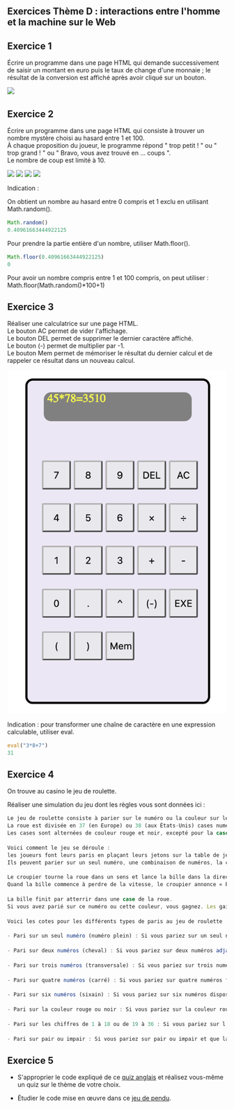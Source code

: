 ## Exercices Thème D : interactions entre l'homme et la machine sur le Web

## Exercice 1

Écrire un programme dans une page HTML qui demande successivement de saisir un montant en euro puis le taux de change d'une monnaie ; le résultat de la conversion est affiché après avoir cliqué sur un bouton.

<img src="assets/programme1.png"> 


## Exercice 2

Écrire un programme dans une page HTML qui consiste à trouver un nombre mystère choisi au hasard entre 1 et 100.   
À chaque proposition du joueur, le programme répond " trop petit ! " ou " trop grand ! " ou " Bravo, vous avez trouvé en ... coups ".   
Le nombre de coup est limité à 10.

<img src="assets/programme2_tropbas.png"> 
<img src="assets/programme2_tropgrand.png"> 
<img src="assets/programme2_bravo.png"> 
<img src="assets/programme2_perdu.png"> 

Indication : 

On obtient un nombre au hasard entre 0 compris et 1 exclu en utilisant Math.random().

```js
Math.random()
0.40961663444922125
```
Pour prendre la partie entière d'un nombre, utiliser Math.floor().

```js
Math.floor(0.40961663444922125)
0
```

Pour avoir un nombre compris entre 1 et 100 compris, on peut utiliser : Math.floor(Math.random()*100+1) 

## Exercice 3

Réaliser une calculatrice sur une page HTML.  
Le bouton AC permet de vider l'affichage.  
Le bouton DEL permet de supprimer le dernier caractère affiché.   
Le bouton (-) permet de multiplier par -1.  
Le bouton Mem permet de mémoriser le résultat du dernier calcul et de rappeler ce résultat dans un nouveau calcul.

<img src="assets/calculatrice.png"> 

Indication : pour transformer une chaîne de caractère en une expression calculable, utiliser eval.

```js
eval("3*8+7")
31
```

## Exercice 4

On trouve au casino le jeu de roulette.

Réaliser une simulation du jeu dont les règles vous sont données ici : 

```js
Le jeu de roulette consiste à parier sur le numéro ou la couleur sur lequel la bille va atterrir sur une roue tournante.
La roue est divisée en 37 (en Europe) ou 38 (aux États-Unis) cases numérotées de 0 à 36.
Les cases sont alternées de couleur rouge et noir, excepté pour la case 0 qui est verte.

Voici comment le jeu se déroule :
les joueurs font leurs paris en plaçant leurs jetons sur la table de jeu.
Ils peuvent parier sur un seul numéro, une combinaison de numéros, la couleur rouge ou noir, ou encore sur un groupe de numéros (par exemple, les chiffres de 1 à 18 ou de 19 à 36).

Le croupier tourne la roue dans un sens et lance la bille dans la direction opposée.
Quand la bille commence à perdre de la vitesse, le croupier annonce « Rien ne va plus » et les joueurs ne peuvent plus placer de nouveaux paris.

La bille finit par atterrir dans une case de la roue. 
Si vous avez parié sur ce numéro ou cette couleur, vous gagnez. Les gains sont payés selon les odds (cotes) associées à chaque type de pari.

Voici les cotes pour les différents types de paris au jeu de roulette :

- Pari sur un seul numéro (numéro plein) : Si vous pariez sur un seul numéro et que la bille atterrit dans cette case, vous gagnez 35 fois votre mise.

- Pari sur deux numéros (cheval) : Si vous pariez sur deux numéros adjacents (par exemple, 5 et 8) et que l'un d'eux est tiré, vous gagnez 17 fois votre mise.

- Pari sur trois numéros (transversale) : Si vous pariez sur trois numéros disposés en ligne sur la table (par exemple, 1, 2 et 3) et que l'un d'eux est tiré, vous gagnez 11 fois votre mise.

- Pari sur quatre numéros (carré) : Si vous pariez sur quatre numéros formant un carré sur la table (par exemple, 1, 2, 4 et 5) et que l'un d'eux est tiré, vous gagnez 8 fois votre mise.

- Pari sur six numéros (sixain) : Si vous pariez sur six numéros disposés en deux lignes de trois (par exemple, 1, 2, 3 et 4, 5, 6) et que l'un d'eux est tiré, vous gagnez 5 fois votre mise.

- Pari sur la couleur rouge ou noir : Si vous pariez sur la couleur rouge ou noir et que la bille atterrit sur une case de cette couleur, vous gagnez votre mise.

- Pari sur les chiffres de 1 à 18 ou de 19 à 36 : Si vous pariez sur l'un de ces deux groupes de numéros et que la bille atterrit sur un numéro de ce groupe, vous gagnez votre mise.

- Pari sur pair ou impair : Si vous pariez sur pair ou impair et que la bille atterrit sur un numéro de ce type, vous gagnez votre mise.
```


## Exercice 5

- S'approprier le code expliqué de ce [quiz anglais](http://isnangellier.alwaysdata.net/php/Creation_quizz.html) et réalisez vous-même un quiz sur le thème de votre choix.

- Étudier le code mise en œuvre dans ce [jeu de pendu](http://isnangellier.alwaysdata.net/php/Lependu.html).